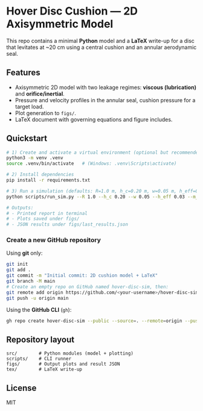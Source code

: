 # Hover Disc Cushion — 2D Axisymmetric Model

This repo contains a minimal **Python** model and a **LaTeX** write-up for a disc that levitates at ~20 cm using a central cushion and an annular aerodynamic seal.

## Features
- Axisymmetric 2D model with two leakage regimes: **viscous (lubrication)** and **orifice/inertial**.
- Pressure and velocity profiles in the annular seal, cushion pressure for a target load.
- Plot generation to `figs/`.
- LaTeX document with governing equations and figure includes.

## Quickstart

```bash
# 1) Create and activate a virtual environment (optional but recommended)
python3 -m venv .venv
source .venv/bin/activate   # (Windows: .venv\Scripts\activate)

# 2) Install dependencies
pip install -r requirements.txt

# 3) Run a simulation (defaults: R=1.0 m, h_c=0.20 m, w=0.05 m, h_eff=0.03 m, m_load=40 kg)
python scripts/run_sim.py --R 1.0 --h_c 0.20 --w 0.05 --h_eff 0.03 --m_load 40 --cd 0.65

# Outputs:
# - Printed report in terminal
# - Plots saved under figs/
# - JSON results under figs/last_results.json
```

### Create a new GitHub repository

Using **git** only:
```bash
git init
git add .
git commit -m "Initial commit: 2D cushion model + LaTeX"
git branch -M main
# Create an empty repo on GitHub named hover-disc-sim, then:
git remote add origin https://github.com/<your-username>/hover-disc-sim.git
git push -u origin main
```

Using the **GitHub CLI** (`gh`):
```bash
gh repo create hover-disc-sim --public --source=. --remote=origin --push
```

## Repository layout
```
src/        # Python modules (model + plotting)
scripts/    # CLI runner
figs/       # Output plots and result JSON
tex/        # LaTeX write-up
```

## License
MIT
